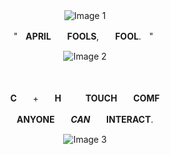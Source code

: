 <div align="center">

<img src="https://github.com/user-attachments/assets/7936be76-752a-49c9-b0fd-ef6ea800aa87" alt="Image 1">

ㅤ ㅤ "ㅤ**APRIL**ㅤㅤ**FOOLS**,ㅤㅤ**FOOL**.ㅤ"ㅤㅤㅤ

<img src="https://github.com/user-attachments/assets/055bc3e8-db95-4e13-a9fb-d60f059da60f" alt="Image 2">

ㅤ

**C**ㅤㅤ+ㅤㅤ**H**ㅤㅤㅤ**TOUCH**ㅤㅤ**COMF**

**ANYONE**ㅤㅤ***CAN***ㅤㅤ**INTERACT**.

<img src="https://github.com/user-attachments/assets/7e64a613-e572-4b9e-8ad2-3b5ffd3eed9f" alt="Image 3">

</div>
